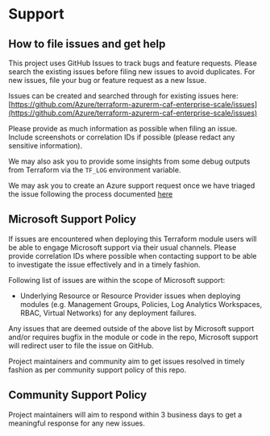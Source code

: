 # Support

## How to file issues and get help

This project uses GitHub Issues to track bugs and feature requests. Please search the existing issues before filing new issues to avoid duplicates.  For new issues, file your bug or feature request as a new Issue.

Issues can be created and searched through for existing issues here: [https://github.com/Azure/terraform-azurerm-caf-enterprise-scale/issues](https://github.com/Azure/terraform-azurerm-caf-enterprise-scale/issues)

Please provide as much information as possible when filing an issue. Include screenshots or correlation IDs if possible (please redact any sensitive information).

We may also ask you to provide some insights from some debug outputs from Terraform via the `TF_LOG` environment variable.

We may ask you to create an Azure support request once we have triaged the issue following the process documented [here](https://learn.microsoft.com/azure/azure-portal/supportability/how-to-create-azure-support-request)

## Microsoft Support Policy

If issues are encountered when deploying this Terraform module users will be able to engage Microsoft support via their usual channels. Please provide correlation IDs where possible when contacting support to be able to investigate the issue effectively and in a timely fashion.

Following list of issues are within the scope of Microsoft support:

- Underlying Resource or Resource Provider issues when deploying modules (e.g. Management Groups, Policies, Log Analytics Workspaces, RBAC, Virtual Networks) for any deployment failures.

Any issues that are deemed outside of the above list by Microsoft support and/or requires bugfix in the module or code in the repo, Microsoft support will redirect user to file the issue on GitHub.

Project maintainers and community aim to get issues resolved in timely fashion as per community support policy of this repo.

## Community Support Policy

Project maintainers will aim to respond within 3 business days to get a meaningful response for any new issues.